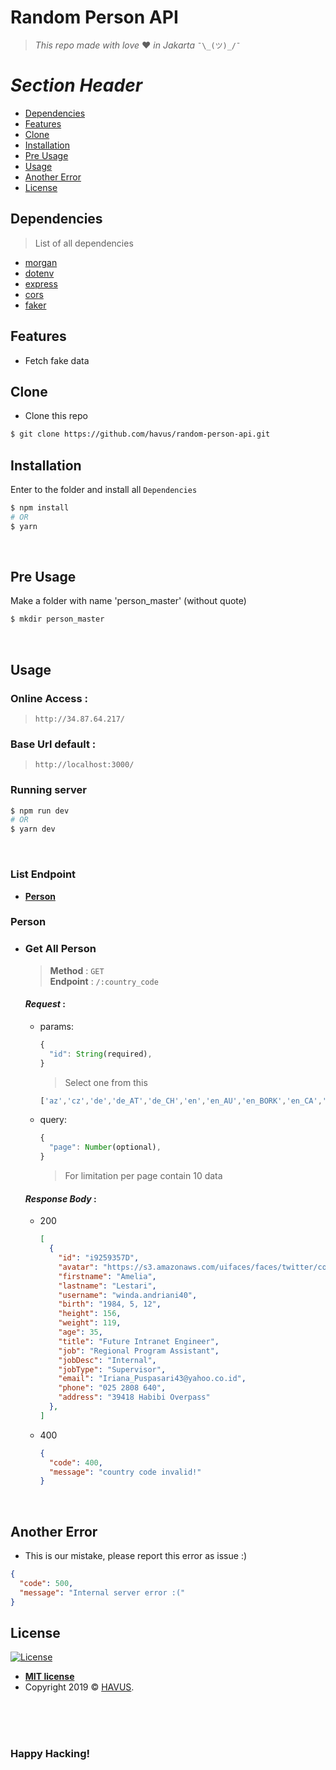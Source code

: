 # **Random Person API**
  
> _This repo made with love_  :heart: _in Jakarta_ `¯\_(ツ)_/¯`

# _Section Header_
* [Dependencies](#dependencies)
* [Features](#features)
* [Clone](#clone)
* [Installation](#installation)
* [Pre Usage](#pre-usage)
* [Usage](#usage)
* [Another Error](#another-error)
* [License](#license)

## Dependencies
> List of all dependencies
* [morgan](https://www.npmjs.com/package/morgan)
* [dotenv](https://www.npmjs.com/package/dotenv)
* [express](https://www.npmjs.com/package/express)
* [cors](https://www.npmjs.com/package/cors)
* [faker](https://www.npmjs.com/package/faker)

## Features
* Fetch fake data

## Clone
* Clone this repo
```bash
$ git clone https://github.com/havus/random-person-api.git
```

## Installation
Enter to the folder and install all `Dependencies`
```bash
$ npm install
# OR
$ yarn
``` 
<br>

## Pre Usage
Make a folder with name 'person_master' (without quote)
```bash
$ mkdir person_master
``` 
<br>

## Usage
### Online Access :<br>
> `http://34.87.64.217/`

### Base Url default :<br>
> `http://localhost:3000/`

### Running server
```bash
$ npm run dev
# OR
$ yarn dev
```

<br>

### List Endpoint
* [**Person**](#person)

### Person
+ ### **Get All Person**
  > **Method** : `GET`<br>
  > **Endpoint** : `/:country_code`

  #### _Request_ :
  * params:
    ```javascript
    {
      "id": String(required),
    }
    ```
    > Select one from this 
    ```javascript
    ['az','cz','de','de_AT','de_CH','en','en_AU','en_BORK','en_CA','en_GB','en_IE','en_IND','en_US','en_ZA','en_au_ocker','es','es_MX','fa','fr','fr_CA','ge','id_ID','it','ja','ko','nb_NO','nep','nl','pl','pt_BR','pt_PT','ru','sk','sv','tr','uk','vi','zh_CN','zh_TW']
    ```

  * query:
    ```javascript
    {
      "page": Number(optional),
    }
    ```
    > For limitation per page contain 10 data
  
  #### _Response Body_ :
  - 200
    ```json
    [
      {
        "id": "i9259357D",
        "avatar": "https://s3.amazonaws.com/uifaces/faces/twitter/collegeman/128.jpg",
        "firstname": "Amelia",
        "lastname": "Lestari",
        "username": "winda.andriani40",
        "birth": "1984, 5, 12",
        "height": 156,
        "weight": 119,
        "age": 35,
        "title": "Future Intranet Engineer",
        "job": "Regional Program Assistant",
        "jobDesc": "Internal",
        "jobType": "Supervisor",
        "email": "Iriana_Puspasari43@yahoo.co.id",
        "phone": "025 2808 640",
        "address": "39418 Habibi Overpass"
      },
    ]
    ```
  - 400
    ```json
    {
      "code": 400,
      "message": "country code invalid!"
    }
    ```
<br>

## Another Error
  + This is our mistake, please report this error as issue :)
  ```json
  {
    "code": 500,
    "message": "Internal server error :("
  }
  ```


## License

[![License](http://img.shields.io/:license-mit-blue.svg?style=flat-square)](http://badges.mit-license.org)

- **[MIT license](http://opensource.org/licenses/mit-license.php)**
- Copyright 2019 © <a href="havus.id" target="_blank">HAVUS</a>.

<br><br><br>
### Happy Hacking!